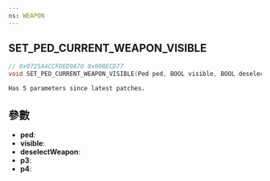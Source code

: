 ```yaml
---
ns: WEAPON
---
```

## SET_PED_CURRENT_WEAPON_VISIBLE

```c
// 0x0725A4CCFDED9A70 0x00BECD77
void SET_PED_CURRENT_WEAPON_VISIBLE(Ped ped, BOOL visible, BOOL deselectWeapon, BOOL p3, BOOL p4);
```

```
Has 5 parameters since latest patches.  
```

## 參數
* **ped**: 
* **visible**: 
* **deselectWeapon**: 
* **p3**: 
* **p4**: 

